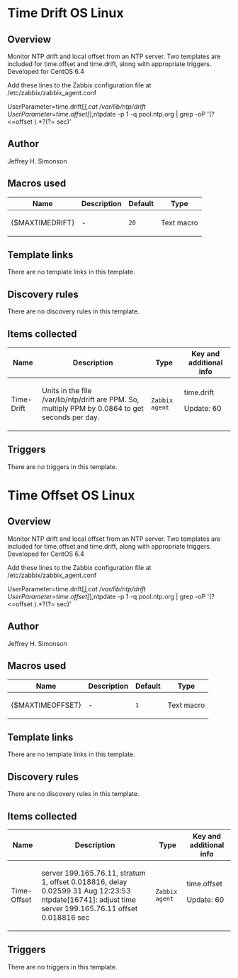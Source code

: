 # Time Drift OS Linux

## Overview

Monitor NTP drift and local offset from an NTP server. Two templates are included for time.offset and time.drift, along with appropriate triggers. Developed for CentOS 6.4


Add these lines to the Zabbix configuration file at /etc/zabbix/zabbix\_agent.conf  
  
UserParameter=time.drift[*],cat /var/lib/ntp/drift  
UserParameter=time.offset[*],ntpdate -p 1 -q pool.ntp.org | grep -oP '(?<=offset ).*?(?= sec)'


 


 



## Author

Jeffrey H. Simonson

## Macros used

|Name|Description|Default|Type|
|----|-----------|-------|----|
|{$MAXTIMEDRIFT}|<p>-</p>|`20`|Text macro|
## Template links

There are no template links in this template.

## Discovery rules

There are no discovery rules in this template.

## Items collected

|Name|Description|Type|Key and additional info|
|----|-----------|----|----|
|Time-Drift|<p>Units in the file /var/lib/ntp/drift are PPM. So, multiply PPM by 0.0864 to get seconds per day.</p>|`Zabbix agent`|time.drift<p>Update: 60</p>|
## Triggers

There are no triggers in this template.

# Time Offset OS Linux

## Overview

Monitor NTP drift and local offset from an NTP server. Two templates are included for time.offset and time.drift, along with appropriate triggers. Developed for CentOS 6.4


Add these lines to the Zabbix configuration file at /etc/zabbix/zabbix\_agent.conf  
  
UserParameter=time.drift[*],cat /var/lib/ntp/drift  
UserParameter=time.offset[*],ntpdate -p 1 -q pool.ntp.org | grep -oP '(?<=offset ).*?(?= sec)'


 


 



## Author

Jeffrey H. Simonson

## Macros used

|Name|Description|Default|Type|
|----|-----------|-------|----|
|{$MAXTIMEOFFSET}|<p>-</p>|`1`|Text macro|
## Template links

There are no template links in this template.

## Discovery rules

There are no discovery rules in this template.

## Items collected

|Name|Description|Type|Key and additional info|
|----|-----------|----|----|
|Time-Offset|<p>server 199.165.76.11, stratum 1, offset 0.018816, delay 0.02599 31 Aug 12:23:53 ntpdate[16741]: adjust time server 199.165.76.11 offset 0.018816 sec</p>|`Zabbix agent`|time.offset<p>Update: 60</p>|
## Triggers

There are no triggers in this template.

